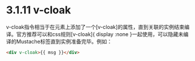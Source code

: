 <!--
 * @Author: zhanglingdi
 * @Date: 2019-12-03 16:34:55
 * @Email: 980583728@qq.com
 * @Company: Sinovatio
 * @version: v0.0.1
 * @LastEditors: zhanglingdi
 * @LastEditTime: 2019-12-03 16:54:35
 * @Description: test
 -->
# 3.1.11 v-cloak

v-cloak指令相当于在元素上添加了一个[v-cloak]的属性，直到关联的实例结束编译。官方推荐可以和css规则[v-cloak]{ display :none }一起使用，可以隐藏未编译的Mustache标签直到实例准备完毕。例如：

```html
<div v-cloak>{{ msg }}</div>
```
